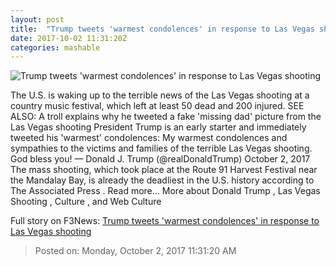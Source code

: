 ```yaml
---
layout: post
title:  "Trump tweets 'warmest condolences' in response to Las Vegas shooting"
date: 2017-10-02 11:31:20Z
categories: mashable
---
```


![Trump tweets 'warmest condolences' in response to Las Vegas shooting](https://i.amz.mshcdn.com/p6N1agzDpcXw58HJDO1GpS9X3UA=/1200x630/2017%2F10%2F02%2F93%2Fac48b388c87343f6976b30a722d778a6.89ccb.jpg)

The U.S. is waking up to the terrible news of the Las Vegas shooting at a country music festival, which left at least 50 dead and 200 injured. SEE ALSO: A troll explains why he tweeted a fake 'missing dad' picture from the Las Vegas shooting President Trump is an early starter and immediately tweeted his 'warmest' condolences: My warmest condolences and sympathies to the victims and families of the terrible Las Vegas shooting. God bless you! — Donald J. Trump (@realDonaldTrump) October 2, 2017 The mass shooting, which took place at the Route 91 Harvest Festival near the Mandalay Bay, is already the deadliest in the U.S. history according to The Associated Press . Read more... More about Donald Trump , Las Vegas Shooting , Culture , and Web Culture


Full story on F3News: [Trump tweets 'warmest condolences' in response to Las Vegas shooting](http://www.f3nws.com/n/Y2AkEJ)

> Posted on: Monday, October 2, 2017 11:31:20 AM
